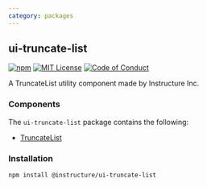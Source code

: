 ```yaml
---
category: packages
---
```


## ui-truncate-list

[![npm][npm]][npm-url]
[![MIT License][license-badge]][license]
[![Code of Conduct][coc-badge]][coc]

A TruncateList utility component made by Instructure Inc.

### Components

The `ui-truncate-list` package contains the following:

- [TruncateList](#TruncateList)

### Installation

```sh
npm install @instructure/ui-truncate-list
```

[npm]: https://img.shields.io/npm/v/@instructure/ui-truncate-list.svg
[npm-url]: https://npmjs.com/package/@instructure/ui-truncate-list
[license-badge]: https://img.shields.io/npm/l/instructure-ui.svg?style=flat-square
[license]: https://github.com/instructure/instructure-ui/blob/master/LICENSE
[coc-badge]: https://img.shields.io/badge/code%20of-conduct-ff69b4.svg?style=flat-square
[coc]: https://github.com/instructure/instructure-ui/blob/master/CODE_OF_CONDUCT.md
